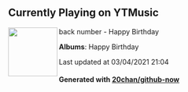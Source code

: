 ## Currently Playing on YTMusic

[<img align="left" width="100" src="https://lh3.googleusercontent.com/-safdL7kulZUZaGpgAQxU09CMWI2HGAWTk3GkUBlk_syQ7-k_6Gs3Ip5Vj5BSxHkud6R2F_OexuX6rc">](https://music.youtube.com/watch?v=-0zaPA4uCUA)

back number - Happy Birthday

**Albums**: Happy Birthday

Last updated at 03/04/2021 21:04

#### Generated with [20chan/github-now](https://github.com/20chan/github-now)


<!--
**20chan/20chan** is a ✨ _special_ ✨ repository because its `README.md` (this file) appears on your GitHub profile.

Here are some ideas to get you started:

- 🔭 I’m currently working on ...
- 🌱 I’m currently learning ...
- 👯 I’m looking to collaborate on ...
- 🤔 I’m looking for help with ...
- 💬 Ask me about ...
- 📫 How to reach me: ...
- 😄 Pronouns: ...
- ⚡ Fun fact: ...
-->
